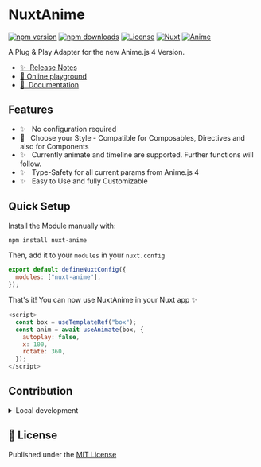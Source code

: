 <!--
Get your module up and running quickly.

Find and replace all on all files (CMD+SHIFT+F):
- Name: NuxtAnime
- Package name: nuxt-anime
- Description: A Adapter for Animejs v4 and Nuxt/Vue
-->

# NuxtAnime

[![npm version][npm-version-src]][npm-version-href]
[![npm downloads][npm-downloads-src]][npm-downloads-href]
[![License][license-src]][license-href]
[![Nuxt][nuxt-src]][nuxt-href]
[![Anime][anime-src]][anime-href]

A Plug & Play Adapter for the new Anime.js 4 Version.

- [✨ &nbsp;Release Notes](/CHANGELOG.md)
- [🏀 Online playground](https://stackblitz.com/github/Enternikot/NuxtAnime/tree/master/playground?file=package.json)
- [📖 &nbsp;Documentation](https://nuxtanime.vercel.app/)

## Features

<!-- Highlight some of the features your module provide here -->

- ✨ &nbsp; No configuration required
- 💪 &nbsp; Choose your Style - Compatible for Composables, Directives and also for Components
- ✨ &nbsp; Currently animate and timeline are supported. Further functions will follow.
- ✨ &nbsp; Type-Safety for all current params from Anime.js 4
- ✨ &nbsp; Easy to Use and fully Customizable

## Quick Setup

Install the Module manually with:

```bash
npm install nuxt-anime
```

Then, add it to your `modules` in your `nuxt.config`

```js
export default defineNuxtConfig({
  modules: ["nuxt-anime"],
});
```

That's it! You can now use NuxtAnime in your Nuxt app ✨

```js
<script>
  const box = useTemplateRef("box");
  const anim = await useAnimate(box, {
    autoplay: false,
    x: 100,
    rotate: 360,
  });
</script>
```

## Contribution

<details>
  <summary>Local development</summary>
  
  ```bash
  # Install dependencies
  npm install
  
  # Generate type stubs
  npm run dev:prepare
  
  # Develop with the playground
  npm run dev
  
  # Build the playground
  npm run dev:build
  
  # Run ESLint
  npm run lint
  
  # Run Vitest
  npm run test
  npm run test:watch
  
  # Release new version
  npm run release
  ```

</details>

## 📑 License

Published under the [MIT License](./LICENSE)

<!-- Badges -->

[npm-version-src]: https://img.shields.io/npm/v/nuxt-anime/latest.svg?style=flat&colorA=020420&colorB=00DC82
[npm-version-href]: https://npmjs.com/package/nuxt-anime
[npm-downloads-src]: https://img.shields.io/npm/dm/nuxt-anime.svg?style=flat&colorA=020420&colorB=00DC82
[npm-downloads-href]: https://npm.chart.dev/nuxt-anime
[license-src]: https://img.shields.io/npm/l/nuxt-anime.svg?style=flat&colorA=020420&colorB=00DC82
[license-href]: https://npmjs.com/package/nuxt-anime
[nuxt-src]: https://img.shields.io/badge/Nuxt-020420?logo=nuxt.js
[nuxt-href]: https://nuxt.com
[anime-src]: https://img.shields.io/badge/Anime.js-020420
[anime-href]: https://animejs.com/
